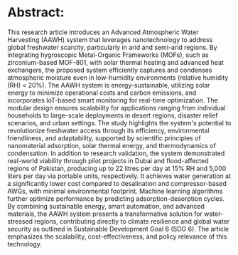 # Abstract:
This research article introduces an Advanced Atmospheric Water Harvesting (AAWH) system that leverages nanotechnology to address global freshwater scarcity, particularly in arid and semi-arid regions. By integrating hygroscopic Metal-Organic Frameworks (MOFs), such as zirconium-based MOF-801, with solar thermal heating and advanced heat exchangers, the proposed system efficiently captures and condenses atmospheric moisture even in low-humidity environments (relative humidity (RH) < 20%). The AAWH system is energy-sustainable, utilizing solar energy to minimize operational costs and carbon emissions, and incorporates IoT-based smart monitoring for real-time optimization. The modular design ensures scalability for applications ranging from individual households to large-scale deployments in desert regions, disaster relief scenarios, and urban settings. The study highlights the system's potential to revolutionize freshwater access through its efficiency, environmental friendliness, and adaptability, supported by scientific principles of nanomaterial adsorption, solar thermal energy, and thermodynamics of condensation. In addition to research validation, the system demonstrated real-world viability through pilot projects in Dubai and flood-affected regions of Pakistan, producing up to 22 litres per day at 15% RH and 5,000 liters per day via portable units, respectively. It achieves water generation at a significantly lower cost compared to desalination and compressor-based AWGs, with minimal environmental footprint. Machine learning algorithms further optimize performance by predicting adsorption-desorption cycles. By combining sustainable energy, smart automation, and advanced materials, the AAWH system presents a transformative solution for water-stressed regions, contributing directly to climate resilience and global water security as outlined in Sustainable Development Goal 6 (SDG 6). The article emphasizes the scalability, cost-effectiveness, and policy relevance of this technology.
